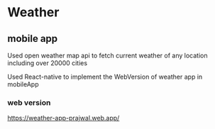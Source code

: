 # Weather
## mobile app
Used open weather map api to fetch current weather of any location including over 
20000 cities

Used React-native to implement the WebVersion of weather app  in mobileApp

### web version 
https://weather-app-prajwal.web.app/

